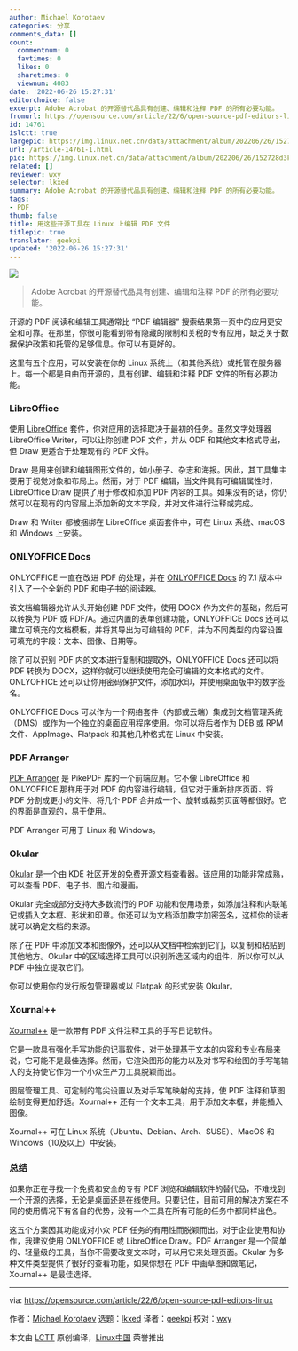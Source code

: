 ```yaml
---
author: Michael Korotaev
categories: 分享
comments_data: []
count:
  commentnum: 0
  favtimes: 0
  likes: 0
  sharetimes: 0
  viewnum: 4083
date: '2022-06-26 15:27:31'
editorchoice: false
excerpt: Adobe Acrobat 的开源替代品具有创建、编辑和注释 PDF 的所有必要功能。
fromurl: https://opensource.com/article/22/6/open-source-pdf-editors-linux
id: 14761
islctt: true
largepic: https://img.linux.net.cn/data/attachment/album/202206/26/152728d3kajokj34t3agwm.jpg
url: /article-14761-1.html
pic: https://img.linux.net.cn/data/attachment/album/202206/26/152728d3kajokj34t3agwm.jpg.thumb.jpg
related: []
reviewer: wxy
selector: lkxed
summary: Adobe Acrobat 的开源替代品具有创建、编辑和注释 PDF 的所有必要功能。
tags:
- PDF
thumb: false
title: 用这些开源工具在 Linux 上编辑 PDF 文件
titlepic: true
translator: geekpi
updated: '2022-06-26 15:27:31'
---
```


![](/data/attachment/album/202206/26/152728d3kajokj34t3agwm.jpg)



> 
> Adobe Acrobat 的开源替代品具有创建、编辑和注释 PDF 的所有必要功能。
> 
> 
> 


开源的 PDF 阅读和编辑工具通常比 “PDF 编辑器” 搜索结果第一页中的应用更安全和可靠。在那里，你很可能看到带有隐藏的限制和关税的专有应用，缺乏关于数据保护政策和托管的足够信息。你可以有更好的。


这里有五个应用，可以安装在你的 Linux 系统上（和其他系统）或托管在服务器上。每一个都是自由而开源的，具有创建、编辑和注释 PDF 文件的所有必要功能。


### LibreOffice


使用 [LibreOffice](https://opensource.com/article/21/9/libreoffice-tips) 套件，你对应用的选择取决于最初的任务。虽然文字处理器 LibreOffice Writer，可以让你创建 PDF 文件，并从 ODF 和其他文本格式导出，但 Draw 更适合于处理现有的 PDF 文件。


Draw 是用来创建和编辑图形文件的，如小册子、杂志和海报。因此，其工具集主要用于视觉对象和布局上。然而，对于 PDF 编辑，当文件具有可编辑属性时，LibreOffice Draw 提供了用于修改和添加 PDF 内容的工具。如果没有的话，你仍然可以在现有的内容层上添加新的文本字段，并对文件进行注释或完成。


Draw 和 Writer 都被捆绑在 LibreOffice 桌面套件中，可在 Linux 系统、macOS 和 Windows 上安装。


### ONLYOFFICE Docs


ONLYOFFICE 一直在改进 PDF 的处理，并在 [ONLYOFFICE Docs](https://opensource.com/article/20/12/onlyoffice-docs) 的 7.1 版本中引入了一个全新的 PDF 和电子书的阅读器。


该文档编辑器允许从头开始创建 PDF 文件，使用 DOCX 作为文件的基础，然后可以转换为 PDF 或 PDF/A。通过内置的表单创建功能，ONLYOFFICE Docs 还可以建立可填充的文档模板，并将其导出为可编辑的 PDF，并为不同类型的内容设置可填充的字段：文本、图像、日期等。


除了可以识别 PDF 内的文本进行复制和提取外，ONLYOFFICE Docs 还可以将 PDF 转换为 DOCX，这样你就可以继续使用完全可编辑的文本格式的文件。ONLYOFFICE 还可以让你用密码保护文件，添加水印，并使用桌面版中的数字签名。


ONLYOFFICE Docs 可以作为一个网络套件（内部或云端）集成到文档管理系统（DMS）或作为一个独立的桌面应用程序使用。你可以将后者作为 DEB 或 RPM 文件、AppImage、Flatpack 和其他几种格式在 Linux 中安装。


### PDF Arranger


[PDF Arranger](https://flathub.org/apps/details/com.github.jeromerobert.pdfarranger) 是 PikePDF 库的一个前端应用。它不像 LibreOffice 和 ONLYOFFICE 那样用于对 PDF 的内容进行编辑，但它对于重新排序页面、将 PDF 分割成更小的文件、将几个 PDF 合并成一个、旋转或裁剪页面等都很好。它的界面是直观的，易于使用。


PDF Arranger 可用于 Linux 和 Windows。


### Okular


[Okular](https://opensource.com/article/22/4/linux-kde-eco-certification-okular) 是一个由 KDE 社区开发的免费开源文档查看器。该应用的功能非常成熟，可以查看 PDF、电子书、图片和漫画。


Okular 完全或部分支持大多数流行的 PDF 功能和使用场景，如添加注释和内联笔记或插入文本框、形状和印章。你还可以为文档添加数字加密签名，这样你的读者就可以确定文档的来源。


除了在 PDF 中添加文本和图像外，还可以从文档中检索到它们，以复制和粘贴到其他地方。Okular 中的区域选择工具可以识别所选区域内的组件，所以你可以从 PDF 中独立提取它们。


你可以使用你的发行版包管理器或以 Flatpak 的形式安装 Okular。


### Xournal++


[Xournal++](http://xournal.sourceforge.net/) 是一款带有 PDF 文件注释工具的手写日记软件。


它是一款具有强化手写功能的记事软件，对于处理基于文本的内容和专业布局来说，它可能不是最佳选择。然而，它渲染图形的能力以及对书写和绘图的手写笔输入的支持使它作为一个小众生产力工具脱颖而出。


图层管理工具、可定制的笔尖设置以及对手写笔映射的支持，使 PDF 注释和草图绘制变得更加舒适。Xournal++ 还有一个文本工具，用于添加文本框，并能插入图像。


Xournal++ 可在 Linux 系统（Ubuntu、Debian、Arch、SUSE）、MacOS 和 Windows（10及以上）中安装。


### 总结


如果你正在寻找一个免费和安全的专有 PDF 浏览和编辑软件的替代品，不难找到一个开源的选择，无论是桌面还是在线使用。只要记住，目前可用的解决方案在不同的使用情况下有各自的优势，没有一个工具在所有可能的任务中都同样出色。


这五个方案因其功能或对小众 PDF 任务的有用性而脱颖而出。对于企业使用和协作，我建议使用 ONLYOFFICE 或 LibreOffice Draw。PDF Arranger 是一个简单的、轻量级的工具，当你不需要改变文本时，可以用它来处理页面。Okular 为多种文件类型提供了很好的查看功能，如果你想在 PDF 中画草图和做笔记，Xournal++ 是最佳选择。




---


via: <https://opensource.com/article/22/6/open-source-pdf-editors-linux>


作者：[Michael Korotaev](https://opensource.com/users/michaelk) 选题：[lkxed](https://github.com/lkxed) 译者：[geekpi](https://github.com/geekpi) 校对：[wxy](https://github.com/wxy)


本文由 [LCTT](https://github.com/LCTT/TranslateProject) 原创编译，[Linux中国](https://linux.cn/) 荣誉推出
